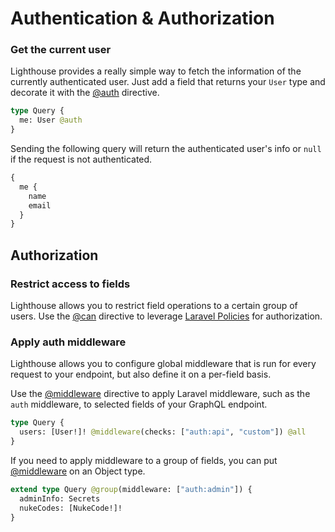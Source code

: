 # Authentication & Authorization

### Get the current user

Lighthouse provides a really simple way to fetch the information of the currently authenticated user.
Just add a field that returns your `User` type and decorate it with the [@auth](../api-reference/directives.md#auth) directive.

```graphql
type Query {
  me: User @auth
}
```

Sending the following query will return the authenticated user's info
or `null` if the request is not authenticated.

```graphql
{
  me {
    name
    email
  }
}
```

## Authorization

### Restrict access to fields

Lighthouse allows you to restrict field operations to a certain group of users.
Use the [@can](../api-reference/directives.md#can) directive to leverage [Laravel Policies](https://laravel.com/docs/5.6/authorization) for authorization.

### Apply auth middleware

Lighthouse allows you to configure global middleware that is run for every
request to your endpoint, but also define it on a per-field basis.

Use the [@middleware](../api-reference/directives.md#middleware) directive to apply Laravel middleware,
such as the `auth` middleware, to selected fields of your GraphQL endpoint.

```graphql
type Query {
  users: [User!]! @middleware(checks: ["auth:api", "custom"]) @all
}
```

If you need to apply middleware to a group of fields, you can put [@middleware](../api-reference/directives.md#middleware) on an Object type.

```graphql
extend type Query @group(middleware: ["auth:admin"]) {
  adminInfo: Secrets
  nukeCodes: [NukeCode!]!
}
```
